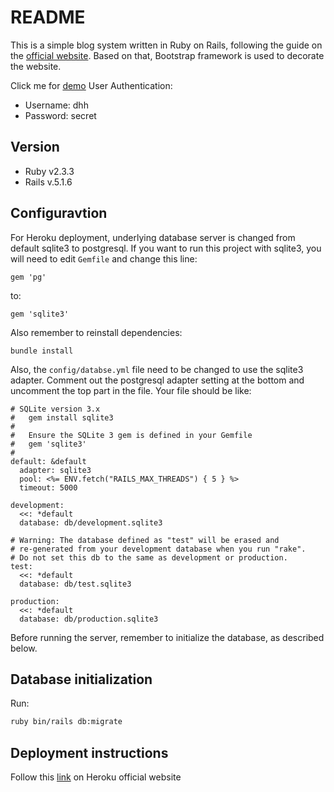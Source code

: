 # README

This is a simple blog system written in Ruby on Rails, following the guide on the [official website](http://guides.rubyonrails.org/getting_started.html). Based on that, Bootstrap framework is used to decorate the website.

Click me for [demo](https://hidden-bastion-64624.herokuapp.com/)
User Authentication:
* Username: dhh
* Password: secret


## Version
* Ruby v2.3.3
* Rails v.5.1.6  

## Configuravtion
For Heroku deployment, underlying database server is changed from default sqlite3 to postgresql. If you want to run this project with sqlite3, you will need to edit `Gemfile` and change this line:
```
gem 'pg'
```
to:
```
gem 'sqlite3'
```
Also remember to reinstall dependencies:
```
bundle install
```
Also, the `config/databse.yml` file need to be changed to use the sqlite3 adapter. Comment out the postgresql adapter setting at the bottom and uncomment the top part in the file. Your file should be like:
```
# SQLite version 3.x
#   gem install sqlite3
#
#   Ensure the SQLite 3 gem is defined in your Gemfile
#   gem 'sqlite3'
#
default: &default
  adapter: sqlite3
  pool: <%= ENV.fetch("RAILS_MAX_THREADS") { 5 } %>
  timeout: 5000

development:
  <<: *default
  database: db/development.sqlite3

# Warning: The database defined as "test" will be erased and
# re-generated from your development database when you run "rake".
# Do not set this db to the same as development or production.
test:
  <<: *default
  database: db/test.sqlite3

production:
  <<: *default
  database: db/production.sqlite3
```
Before running the server, remember to initialize the database, as described below.



## Database initialization
Run:
```bash
ruby bin/rails db:migrate
```

## Deployment instructions
Follow this [link](https://devcenter.heroku.com/articles/getting-started-with-rails5) on Heroku official website

